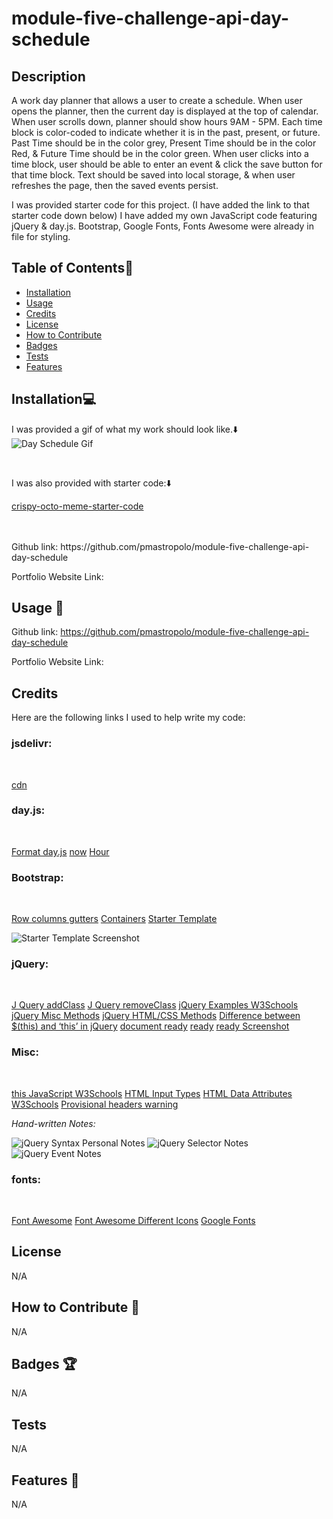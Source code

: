 # module-five-challenge-api-day-schedule


## Description

A work day planner that allows a user to create a schedule. When user opens the planner, then the current day is displayed at the top of calendar. When user scrolls down, planner should show hours 9AM - 5PM. Each time block is color-coded to indicate whether it is in the past, present, or future. Past Time should be in the color grey, Present Time should be in the color Red, & Future Time should be in the color green. When user clicks into a time block, user should be able to enter an event & click the save button for that time block. Text should be saved into local storage, & when user refreshes the page, then the saved events persist.

I was provided starter code for this project. (I have added the link to that starter code down below) I have added my own JavaScript code featuring jQuery & day.js. Bootstrap, Google Fonts, Fonts Awesome were already in file for styling. 


## Table of Contents:file_folder:
- [Installation](#installation)
- [Usage](#usage)
- [Credits](#credits)
- [License](#license)
- [How to Contribute](#How-to-Contribute)
- [Badges](#Badges)
- [Tests](#Tests)
- [Features](#Features)

## Installation:computer:

I was provided a gif of what my work should look like.:arrow_down: 
<br>
![Day Schedule Gif](assets/Images/05-third-party-apis-homework-demo.gif)



<br> 

I was also provided with starter code::arrow_down: 
<br>

[crispy-octo-meme-starter-code](https://github.com/coding-boot-camp/crispy-octo-meme/tree/main)



<br>
<br>
Github link: https://github.com/pmastropolo/module-five-challenge-api-day-schedule

Portfolio Website Link: 

## Usage :open_file_folder:

Github link: https://github.com/pmastropolo/module-five-challenge-api-day-schedule

Portfolio Website Link: 


## Credits

Here are the following links I used to help write my code: 

### jsdelivr:
<br>

[cdn](https://www.jsdelivr.com/)

### day.js:
<br>

[Format day.js](https://day.js.org/docs/en/display/format)
[now](https://day.js.org/docs/en/parse/now)
[Hour](https://day.js.org/docs/en/get-set/hour)

### Bootstrap:
<br>

[Row columns gutters](https://getbootstrap.com/docs/5.1/layout/gutters/#row-columns-gutters)
[Containers](https://getbootstrap.com/docs/5.0/layout/containers/)
[Starter Template](https://getbootstrap.com/docs/5.1/getting-started/introduction/)

![Starter Template Screenshot](<assets/Images/bootstrap starter template.jpeg>)


### jQuery:
<br>

[J Query addClass](https://api.jquery.com/addclass/)
[J Query removeClass](https://api.jquery.com/removeClass/#removeClass-className)
[jQuery Examples W3Schools](https://www.w3schools.com/jquery/jquery_examples.asp)
[jQuery Misc Methods](https://www.w3schools.com/jquery/jquery_ref_misc.asp)
[jQuery HTML/CSS Methods](https://www.w3schools.com/jquery/jquery_ref_html.asp)
[Difference between $(this) and ‘this’ in jQuery](https://www.geeksforgeeks.org/difference-between-this-and-this-in-jquery/#)
[document ready](http://learn.jquery.com/using-jquery-core/document-ready/)
[ready](https://api.jquery.com/ready/#ready-handler)
[ready Screenshot](<assets/Images/JavaScriptScreenshot/docu ready.jpeg>)

### Misc:
<br>

[this JavaScript W3Schools](https://www.w3schools.com/js/js_this.asp)
[HTML Input Types](https://www.w3schools.com/html/html_form_input_types.asp)
[HTML Data Attributes W3Schools](https://www.w3schools.com/tags/att_global_data.asp)
[Provisional headers warning](https://developer.chrome.com/docs/devtools/network/reference/?utm_source=devtools#provisional-headers)



<!--- Unsure If I Can Add School Notes So Will Comment This Out For Now
[UC Davis Assignments - ACT 1 - jQuery Elements](https://git.bootcampcontent.com/University-of-California---Davis/UCD-VIRT-FSF-PT-06-2023-U-LOLC/-/tree/main/05-Third-Party-APIs/01-Activities/01-Ins_jQuery-Elements)
[UC Davis Assignments - ACT 25 - Object This](https://git.bootcampcontent.com/University-of-California---Davis/UCD-VIRT-FSF-PT-06-2023-U-LOLC/-/blob/main/03-JavaScript/01-Activities/25-Ins_Object-This/script.js)
[]

-->

*Hand-written Notes:* 
<br>

![jQuery Syntax Personal Notes](assets/Images/JavaScriptScreenshot/jquerynotespartone.jpg)
![jQuery Selector Notes](assets/Images/JavaScriptScreenshot/jquerynotesselectors.jpg)
![jQuery Event Notes](assets/Images/JavaScriptScreenshot/jqueryeventsnotes.jpg)


### fonts:
<br>

[Font Awesome](https://fontawesome.com/)
[Font Awesome Different Icons](https://fontawesome.com/v5/icons/save?f=classic&s=light&sz=lg&pc=%231b9dee)
[Google Fonts](https://fonts.google.com/)




## License

N/A

## How to Contribute :tada:

N/A

## Badges :trophy:

N/A

## Tests

N/A

## Features :sparkler:

N/A